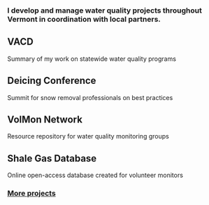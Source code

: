 <h3 class="featured-text">I develop and manage water quality projects throughout Vermont in coordination with local partners.</h3>
<div class="card" id="card-vacd" style="cursor: pointer;" onClick="window.location='/vacd.html';">
    <div class="card-container">
    <h2>VACD</h2>
    <p>Summary of my work on statewide water quality programs</p>
  </div>
</div>
<div class="card" id="card-deicing-conference" style="cursor: pointer;" onClick="window.location='/deicing-conference.html';">
    <div class="card-container">
    <h2>Deicing Conference</h2>
    <p>Summit for snow removal professionals on best practices</p>
  </div>
</div>
<div class="card" id="card-volmon" style="cursor: pointer;" onClick="window.location='/volmon.html';">
    <div class="card-container">
    <h2>VolMon Network</h2>
    <p>Resource repository for water quality monitoring groups</p>
  </div>
</div>
<div class="card" id="card-allarmwater" style="cursor: pointer;" onClick="window.location='/shale-gas.html';">
    <div class="card-container">
    <h2>Shale Gas Database</h2>
    <p>Online open-access database created for volunteer monitors</p>
  </div>
</div>
<h3 class="featured-text"><a href="/work">More projects</a></h3>
